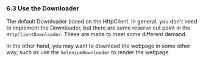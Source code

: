 ### 6.3 Use the Downloader

The default Downloader based on the HttpClient. In general, you don't need to implement the Downloader, but there are some reserve cut point in the `HttpClientDownloader`. These are made to meet some different demand.

In the other hand, you may want to download the webpage in some other way, such as use the `SeleniumDownloader` to render the webpage.
